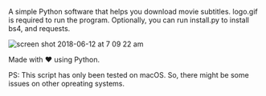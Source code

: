 A simple Python software that helps you download movie subtitles.
logo.gif is required to run the program. Optionally, you can run install.py to install bs4, and requests.

![screen shot 2018-06-12 at 7 09 22 am](https://user-images.githubusercontent.com/30762976/41265378-a4a74674-6e0f-11e8-8e56-41c4be37b499.png)

Made with ❤ using Python.

PS: This script has only been tested on macOS. So, there might be some issues on other opreating systems.
